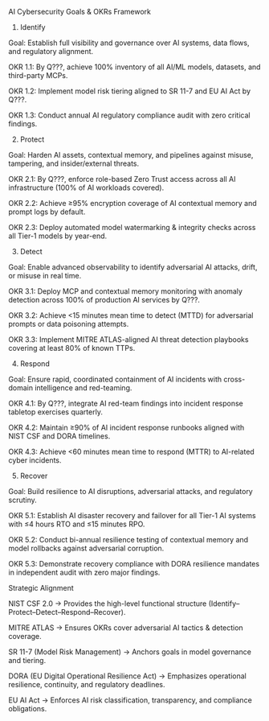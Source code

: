 AI Cybersecurity Goals & OKRs Framework
1. Identify

Goal: Establish full visibility and governance over AI systems, data flows, and regulatory alignment.

OKR 1.1: By Q???, achieve 100% inventory of all AI/ML models, datasets, and third-party MCPs.

OKR 1.2: Implement model risk tiering aligned to SR 11-7 and EU AI Act by Q???.

OKR 1.3: Conduct annual AI regulatory compliance audit with zero critical findings.

2. Protect

Goal: Harden AI assets, contextual memory, and pipelines against misuse, tampering, and insider/external threats.

OKR 2.1: By Q???, enforce role-based Zero Trust access across all AI infrastructure (100% of AI workloads covered).

OKR 2.2: Achieve ≥95% encryption coverage of AI contextual memory and prompt logs by default.

OKR 2.3: Deploy automated model watermarking & integrity checks across all Tier-1 models by year-end.

3. Detect

Goal: Enable advanced observability to identify adversarial AI attacks, drift, or misuse in real time.

OKR 3.1: Deploy MCP and contextual memory monitoring with anomaly detection across 100% of production AI services by Q???.

OKR 3.2: Achieve <15 minutes mean time to detect (MTTD) for adversarial prompts or data poisoning attempts.

OKR 3.3: Implement MITRE ATLAS-aligned AI threat detection playbooks covering at least 80% of known TTPs.

4. Respond

Goal: Ensure rapid, coordinated containment of AI incidents with cross-domain intelligence and red-teaming.

OKR 4.1: By Q???, integrate AI red-team findings into incident response tabletop exercises quarterly.

OKR 4.2: Maintain ≥90% of AI incident response runbooks aligned with NIST CSF and DORA timelines.

OKR 4.3: Achieve <60 minutes mean time to respond (MTTR) to AI-related cyber incidents.

5. Recover

Goal: Build resilience to AI disruptions, adversarial attacks, and regulatory scrutiny.

OKR 5.1: Establish AI disaster recovery and failover for all Tier-1 AI systems with ≤4 hours RTO and ≤15 minutes RPO.

OKR 5.2: Conduct bi-annual resilience testing of contextual memory and model rollbacks against adversarial corruption.

OKR 5.3: Demonstrate recovery compliance with DORA resilience mandates in independent audit with zero major findings.

Strategic Alignment

NIST CSF 2.0 → Provides the high-level functional structure (Identify–Protect–Detect–Respond–Recover).

MITRE ATLAS → Ensures OKRs cover adversarial AI tactics & detection coverage.

SR 11-7 (Model Risk Management) → Anchors goals in model governance and tiering.

DORA (EU Digital Operational Resilience Act) → Emphasizes operational resilience, continuity, and regulatory deadlines.

EU AI Act → Enforces AI risk classification, transparency, and compliance obligations.
